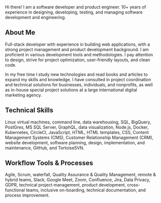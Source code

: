 Hi there! I am a software developer and product engineer.
10+ years of experience in designing, developing, testing, and managing software development and engineering. 

## About Me
Full-stack developer with experience in building web applications, with a strong project management and product development background. I am proficient in various development tools and methodologies. I pay attention to design, strive for project optimization, user-friendly layouts, and clean code. 

In my free time I study new technologies and read books and articles to expand my skills and knowledge. I have consulted in project coordination and technical solutions for businesses, individuals, and nonprofits, as well as in-house special project solutions at a large international digital marketing agency.

## Technical Skills
Linux virtual machines, command line, data warehousing, SQL, BigQuery, PostGres, MS SQL Server, GraphQL, data visualization, Node.js, Docker, Kubernetes, CircleCI, JavaScript, HTML, HTML templates, CSS, Content Management Systems (CMS), Customer Relationship Management (CRM), website development, software planning, design, implementation, and maintenance, GitHub, and TortoiseSVN.

## Workflow Tools & Processes
Agile, Scrum, waterfall, Quality Assurance & Quality Management, remote & hybrid teams, Slack, Google Meet, Zoom, Confluence, Jira, Data Privacy, GDPR, technical project management, product development, cross-functional teams, inclusive on-boarding, technical documentation, and process improvement.

<!--
**k-stamps/k-stamps** is a ✨ _special_ ✨ repository because its `README.md` (this file) appears on your GitHub profile.

Here are some ideas to get you started:

- 🔭 I’m currently working on ...
- 🌱 I’m currently learning ...
- 👯 I’m looking to collaborate on ...
- 🤔 I’m looking for help with ...
- 💬 Ask me about ...
- 📫 How to reach me: ...
- 😄 Pronouns: ...
- ⚡ Fun fact: ...
-->
